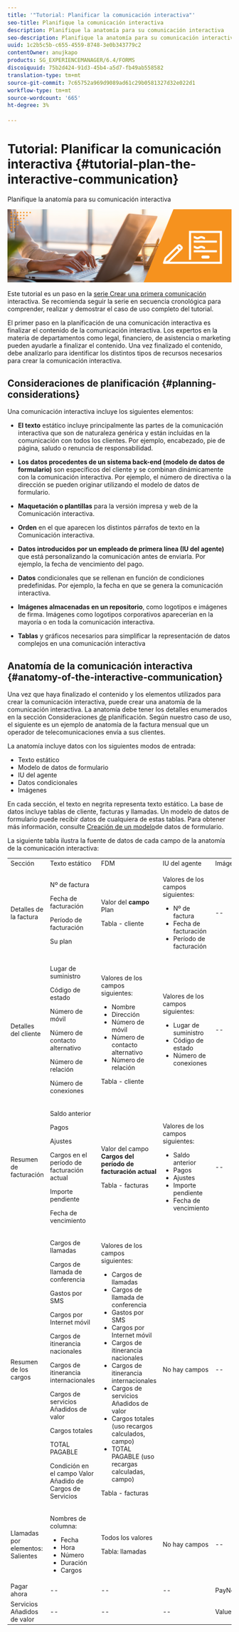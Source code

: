 ```yaml
---
title: '"Tutorial: Planificar la comunicación interactiva"'
seo-title: Planifique la comunicación interactiva
description: Planifique la anatomía para su comunicación interactiva
seo-description: Planifique la anatomía para su comunicación interactiva
uuid: 1c2b5c5b-c655-4559-8748-3e0b343779c2
contentOwner: anujkapo
products: SG_EXPERIENCEMANAGER/6.4/FORMS
discoiquuid: 75b2d424-91d3-45b4-a5d7-fb49ab558582
translation-type: tm+mt
source-git-commit: 7c65752a969d9089ad61c29b0581327d32e022d1
workflow-type: tm+mt
source-wordcount: '665'
ht-degree: 3%

---
```



# Tutorial: Planificar la comunicación interactiva {#tutorial-plan-the-interactive-communication}

Planifique la anatomía para su comunicación interactiva

![02-create-adaptive-form-main-image](assets/02-create-adaptive-form-main-image.png)

Este tutorial es un paso en la [serie Crear una primera comunicación](/help/forms/using/create-your-first-interactive-communication.md) interactiva. Se recomienda seguir la serie en secuencia cronológica para comprender, realizar y demostrar el caso de uso completo del tutorial.

El primer paso en la planificación de una comunicación interactiva es finalizar el contenido de la comunicación interactiva. Los expertos en la materia de departamentos como legal, financiero, de asistencia o marketing pueden ayudarle a finalizar el contenido. Una vez finalizado el contenido, debe analizarlo para identificar los distintos tipos de recursos necesarios para crear la comunicación interactiva.

## Consideraciones de planificación {#planning-considerations}

Una comunicación interactiva incluye los siguientes elementos:

* **El texto** estático incluye principalmente las partes de la comunicación interactiva que son de naturaleza genérica y están incluidas en la comunicación con todos los clientes. Por ejemplo, encabezado, pie de página, saludo o renuncia de responsabilidad.
* **Los datos procedentes de un sistema back-end (modelo de datos de formulario)** son específicos del cliente y se combinan dinámicamente con la comunicación interactiva. Por ejemplo, el número de directiva o la dirección se pueden originar utilizando el modelo de datos de formulario.
* **Maquetación o plantillas** para la versión impresa y web de la Comunicación interactiva.
* **Orden** en el que aparecen los distintos párrafos de texto en la Comunicación interactiva.
* **Datos introducidos por un empleado de primera línea (IU del agente)** que está personalizando la comunicación antes de enviarla. Por ejemplo, la fecha de vencimiento del pago.

* **Datos** condicionales que se rellenan en función de condiciones predefinidas. Por ejemplo, la fecha en que se genera la comunicación interactiva.
* **Imágenes almacenadas en un repositorio**, como logotipos e imágenes de firma. Imágenes como logotipos corporativos aparecerían en la mayoría o en toda la comunicación interactiva.
* **Tablas** y gráficos necesarios para simplificar la representación de datos complejos en una comunicación interactiva

## Anatomía de la comunicación interactiva {#anatomy-of-the-interactive-communication}

Una vez que haya finalizado el contenido y los elementos utilizados para crear la comunicación interactiva, puede crear una anatomía de la comunicación interactiva. La anatomía debe tener los detalles enumerados en la sección Consideraciones [de](/help/forms/using/planning-interactive-communications.md#planning-considerations) planificación. Según nuestro caso de uso, el siguiente es un ejemplo de anatomía de la factura mensual que un operador de telecomunicaciones envía a sus clientes.

La anatomía incluye datos con los siguientes modos de entrada:

* Texto estático
* Modelo de datos de formulario
* IU del agente
* Datos condicionales
* Imágenes

En cada sección, el texto en negrita representa texto estático. La base de datos incluye tablas de cliente, facturas y llamadas. Un modelo de datos de formulario puede recibir datos de cualquiera de estas tablas. Para obtener más información, consulte [Creación de un modelo](create-form-data-model-tutorial.md)de datos de formulario.

La siguiente tabla ilustra la fuente de datos de cada campo de la anatomía de la comunicación interactiva:

<table> 
 <tbody>
  <tr>
   <td>Sección</td> 
   <td>Texto estático</td> 
   <td>FDM </td> 
   <td>IU del agente</td> 
   <td>Imágenes</td> 
  </tr>
  <tr>
   <td>Detalles de la factura</td> 
   <td><p>Nº de factura</p> <p>Fecha de facturación</p> <p>Período de facturación</p> <p>Su plan</p> </td> 
   <td><p>Valor del <strong>campo </strong>Plan</p> <p>Tabla - cliente</p> </td> 
   <td><p>Valores de los campos siguientes:</p> 
    <ul> 
     <li>Nº de factura</li> 
     <li>Fecha de facturación</li> 
     <li>Período de facturación</li> 
    </ul> <p> </p> </td> 
   <td>--</td> 
  </tr>
  <tr>
   <td>Detalles del cliente</td> 
   <td><p>Lugar de suministro</p> <p>Código de estado</p> <p>Número de móvil</p> <p>Número de contacto alternativo</p> <p>Número de relación</p> <p>Número de conexiones</p> </td> 
   <td><p>Valores de los campos siguientes:</p> 
    <ul> 
     <li>Nombre</li> 
     <li>Dirección</li> 
     <li>Número de móvil</li> 
     <li>Número de contacto alternativo</li> 
     <li>Número de relación</li> 
    </ul> <p>Tabla - cliente</p> </td> 
   <td><p>Valores de los campos siguientes:</p> 
    <ul> 
     <li>Lugar de suministro</li> 
     <li>Código de estado</li> 
     <li>Número de conexiones</li> 
    </ul> </td> 
   <td>--</td> 
  </tr>
  <tr>
   <td>Resumen de facturación</td> 
   <td><p>Saldo anterior</p> <p>Pagos</p> <p>Ajustes</p> <p>Cargos en el período de facturación actual</p> <p>Importe pendiente</p> <p>Fecha de vencimiento</p> </td> 
   <td><p>Valor del campo <strong>Cargos del período de facturación actual </strong></p> <p>Tabla - facturas</p> </td> 
   <td><p>Valores de los campos siguientes:</p> 
    <ul> 
     <li>Saldo anterior</li> 
     <li>Pagos</li> 
     <li>Ajustes</li> 
     <li>Importe pendiente</li> 
     <li>Fecha de vencimiento</li> 
    </ul> </td> 
   <td>--</td> 
  </tr>
  <tr>
   <td>Resumen de los cargos</td> 
   <td><p>Cargos de llamadas</p> <p>Cargos de llamada de conferencia</p> <p>Gastos por SMS </p> <p>Cargos por Internet móvil</p> <p>Cargos de itinerancia nacionales</p> <p>Cargos de itinerancia internacionales</p> <p>Cargos de servicios Añadidos de valor</p> <p>Cargos totales</p> <p>TOTAL PAGABLE</p> <p>Condición en el campo Valor Añadido de Cargos de Servicios</p> </td> 
   <td><p>Valores de los campos siguientes:</p> 
    <ul> 
     <li>Cargos de llamadas</li> 
     <li>Cargos de llamada de conferencia</li> 
     <li>Gastos por SMS </li> 
     <li>Cargos por Internet móvil</li> 
     <li>Cargos de itinerancia nacionales</li> 
     <li>Cargos de itinerancia internacionales</li> 
     <li>Cargos de servicios Añadidos de valor</li> 
     <li>Cargos totales (uso recargos calculados, campo)</li> 
     <li>TOTAL PAGABLE (uso recargas calculadas, campo)</li> 
    </ul> <p>Tabla - facturas</p> </td> 
   <td>No hay campos</td> 
   <td>--</td> 
  </tr>
  <tr>
   <td>Llamadas por elementos: Salientes</td> 
   <td><p>Nombres de columna:</p> 
    <ul> 
     <li>Fecha</li> 
     <li>Hora</li> 
     <li>Número</li> 
     <li>Duración</li> 
     <li>Cargos</li> 
    </ul> </td> 
   <td><p>Todos los valores</p> <p>Tabla: llamadas</p> </td> 
   <td>No hay campos</td> 
   <td>--</td> 
  </tr>
  <tr>
   <td>Pagar ahora</td> 
   <td>--</td> 
   <td>--</td> 
   <td>--</td> 
   <td>PayNow</td> 
  </tr>
  <tr>
   <td>Servicios Añadidos de valor</td> 
   <td>--</td> 
   <td>--</td> 
   <td>--</td> 
   <td>ValueAddedServices</td> 
  </tr>
 </tbody>
</table>

